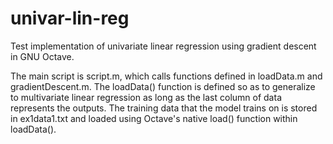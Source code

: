 # univar-lin-reg
Test implementation of univariate linear regression using gradient descent in GNU Octave. 

The main script is script.m, which calls functions defined in loadData.m and gradientDescent.m.
The loadData() function is defined so as to generalize to multivariate linear regression as long as the last column of data represents the outputs. 
The training data that the model trains on is stored in ex1data1.txt and loaded using Octave's native load() function within loadData().
